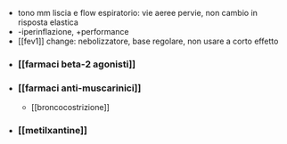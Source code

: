 - tono mm liscia e flow espiratorio: vie aeree pervie, non cambio in risposta elastica
- -iperinflazione, +performance
- [[fev1]] change: nebolizzatore, base regolare, non usare a corto effetto
- ### [[farmaci beta-2 agonisti]]
- ### [[farmaci anti-muscarinici]]
	- [[broncocostrizione]]
- ### [[metilxantine]]
